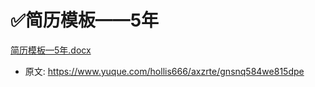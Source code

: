 # ✅简历模板——5年
<!--page header-->


[简历模板—5年.docx](https://www.yuque.com/attachments/yuque/0/2024/docx/5378072/1706949553768-885e48f9-1842-4050-91af-154f957469c5.docx)


<!--page footer-->
- 原文: <https://www.yuque.com/hollis666/axzrte/gnsnq584we815dpe>